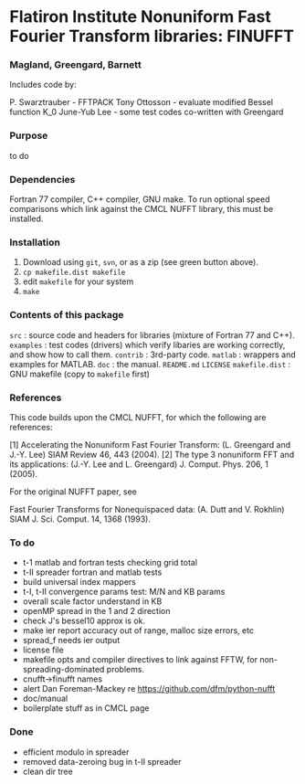 # Flatiron Institute Nonuniform Fast Fourier Transform libraries: FINUFFT

### Magland, Greengard, Barnett

Includes code by:

P. Swarztrauber - FFTPACK
Tony Ottosson - evaluate modified Bessel function K_0
June-Yub Lee - some test codes co-written with Greengard

### Purpose

to do

### Dependencies

Fortran 77 compiler, C++ compiler, GNU make.
To run optional speed comparisons which link against the CMCL NUFFT library, this must be installed.

### Installation

1. Download using `git`, `svn`, or as a zip (see green button above).
1. `cp makefile.dist makefile`
1. edit `makefile` for your system
1. `make`


### Contents of this package

  `src` : source code and headers for libraries (mixture of Fortran 77 and C++).
  `examples` : test codes (drivers) which verify libaries are working correctly, and show how to call them.
  `contrib` : 3rd-party code.
  `matlab` : wrappers and examples for MATLAB.
  `doc` : the manual.
  `README.md`
  `LICENSE`
  `makefile.dist` : GNU makefile (copy to `makefile` first)
  

### References

This code builds upon the CMCL NUFFT, for which the following are references:

[1] Accelerating the Nonuniform Fast Fourier Transform: (L. Greengard and J.-Y. Lee) SIAM Review 46, 443 (2004).
[2] The type 3 nonuniform FFT and its applications: (J.-Y. Lee and L. Greengard) J. Comput. Phys. 206, 1 (2005).

For the original NUFFT paper, see

Fast Fourier Transforms for Nonequispaced data: (A. Dutt and V. Rokhlin) SIAM J. Sci. Comput. 14, 1368 (1993). 

### To do

* t-1 matlab and fortran tests checking grid total
* t-II spreader fortran and matlab tests
* build universal index mappers
* t-I, t-II convergence params test: M/N and KB params
* overall scale factor understand in KB
* openMP spread in the 1 and 2 direction
* check J's bessel10 approx is ok.
* make ier report accuracy out of range, malloc size errors, etc
* spread_f needs ier output
* license file
* makefile opts and compiler directives to link against FFTW, for non-spreading-dominated problems.
* cnufft->finufft names
* alert Dan Foreman-Mackey re https://github.com/dfm/python-nufft
* doc/manual
* boilerplate stuff as in CMCL page

### Done

* efficient modulo in spreader
* removed data-zeroing bug in t-II spreader
* clean dir tree

